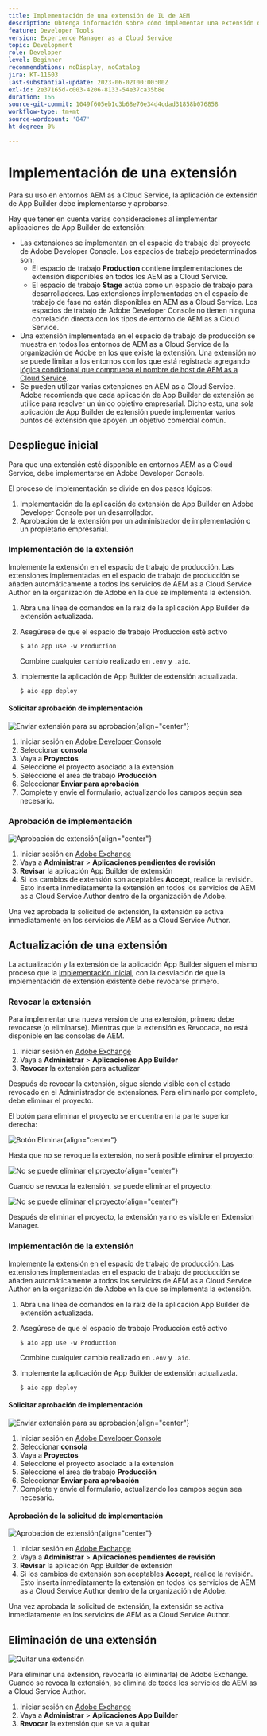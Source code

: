 ```yaml
---
title: Implementación de una extensión de IU de AEM
description: Obtenga información sobre cómo implementar una extensión de IU de AEM.
feature: Developer Tools
version: Experience Manager as a Cloud Service
topic: Development
role: Developer
level: Beginner
recommendations: noDisplay, noCatalog
jira: KT-11603
last-substantial-update: 2023-06-02T00:00:00Z
exl-id: 2e37165d-c003-4206-8133-54e37ca35b8e
duration: 166
source-git-commit: 1049f605eb1c3b68e70e34d4cdad31858b076858
workflow-type: tm+mt
source-wordcount: '847'
ht-degree: 0%

---
```


# Implementación de una extensión

Para su uso en entornos AEM as a Cloud Service, la aplicación de extensión de App Builder debe implementarse y aprobarse.

Hay que tener en cuenta varias consideraciones al implementar aplicaciones de App Builder de extensión:

+ Las extensiones se implementan en el espacio de trabajo del proyecto de Adobe Developer Console. Los espacios de trabajo predeterminados son:
   + El espacio de trabajo __Production__ contiene implementaciones de extensión disponibles en todos los AEM as a Cloud Service.
   + El espacio de trabajo __Stage__ actúa como un espacio de trabajo para desarrolladores. Las extensiones implementadas en el espacio de trabajo de fase no están disponibles en AEM as a Cloud Service.
Los espacios de trabajo de Adobe Developer Console no tienen ninguna correlación directa con los tipos de entorno de AEM as a Cloud Service.
+ Una extensión implementada en el espacio de trabajo de producción se muestra en todos los entornos de AEM as a Cloud Service de la organización de Adobe en los que existe la extensión.
Una extensión no se puede limitar a los entornos con los que está registrada agregando [lógica condicional que comprueba el nombre de host de AEM as a Cloud Service](https://developer.adobe.com/uix/docs/guides/publication/#enabling-extension-only-on-specific-aem-environments).
+ Se pueden utilizar varias extensiones en AEM as a Cloud Service. Adobe recomienda que cada aplicación de App Builder de extensión se utilice para resolver un único objetivo empresarial. Dicho esto, una sola aplicación de App Builder de extensión puede implementar varios puntos de extensión que apoyen un objetivo comercial común.

## Despliegue inicial

Para que una extensión esté disponible en entornos AEM as a Cloud Service, debe implementarse en Adobe Developer Console.

El proceso de implementación se divide en dos pasos lógicos:

1. Implementación de la aplicación de extensión de App Builder en Adobe Developer Console por un desarrollador.
1. Aprobación de la extensión por un administrador de implementación o un propietario empresarial.

### Implementación de la extensión

Implemente la extensión en el espacio de trabajo de producción. Las extensiones implementadas en el espacio de trabajo de producción se añaden automáticamente a todos los servicios de AEM as a Cloud Service Author en la organización de Adobe en la que se implementa la extensión.

1. Abra una línea de comandos en la raíz de la aplicación App Builder de extensión actualizada.
1. Asegúrese de que el espacio de trabajo Producción esté activo

   ```shell
   $ aio app use -w Production
   ```

   Combine cualquier cambio realizado en `.env` y `.aio`.

1. Implemente la aplicación de App Builder de extensión actualizada.

   ```shell
   $ aio app deploy
   ```

#### Solicitar aprobación de implementación

![Enviar extensión para su aprobación](./assets/deploy/submit-for-approval.png){align="center"}

1. Iniciar sesión en [Adobe Developer Console](https://developer.adobe.com)
1. Seleccionar __consola__
1. Vaya a __Proyectos__
1. Seleccione el proyecto asociado a la extensión
1. Seleccione el área de trabajo __Producción__
1. Seleccionar __Enviar para aprobación__
1. Complete y envíe el formulario, actualizando los campos según sea necesario.

### Aprobación de implementación

![Aprobación de extensión](./assets/deploy/adobe-exchange.png){align="center"}

1. Iniciar sesión en [Adobe Exchange](https://exchange.adobe.com/)
1. Vaya a __Administrar__ > __Aplicaciones pendientes de revisión__
1. __Revisar__ la aplicación App Builder de extensión
1. Si los cambios de extensión son aceptables __Accept__, realice la revisión. Esto inserta inmediatamente la extensión en todos los servicios de AEM as a Cloud Service Author dentro de la organización de Adobe.

Una vez aprobada la solicitud de extensión, la extensión se activa inmediatamente en los servicios de AEM as a Cloud Service Author.

## Actualización de una extensión

La actualización y la extensión de la aplicación App Builder siguen el mismo proceso que la [implementación inicial](#initial-deployment), con la desviación de que la implementación de extensión existente debe revocarse primero.

### Revocar la extensión

Para implementar una nueva versión de una extensión, primero debe revocarse (o eliminarse). Mientras que la extensión es Revocada, no está disponible en las consolas de AEM.

1. Iniciar sesión en [Adobe Exchange](https://exchange.adobe.com/)
1. Vaya a __Administrar__ > __Aplicaciones App Builder__
1. __Revocar__ la extensión para actualizar

Después de revocar la extensión, sigue siendo visible con el estado revocado en el Administrador de extensiones. Para eliminarlo por completo, debe eliminar el proyecto.

El botón para eliminar el proyecto se encuentra en la parte superior derecha:

![Botón Eliminar](./assets/deploy/extension-delete-button.png){align="center"}

Hasta que no se revoque la extensión, no será posible eliminar el proyecto:

![No se puede eliminar el proyecto](./assets/deploy/extension-can-not-delete-project.png){align="center"}

Cuando se revoca la extensión, se puede eliminar el proyecto:

![No se puede eliminar el proyecto](./assets/deploy/extension-delete-procject.png){align="center"}

Después de eliminar el proyecto, la extensión ya no es visible en Extension Manager.

### Implementación de la extensión

Implemente la extensión en el espacio de trabajo de producción. Las extensiones implementadas en el espacio de trabajo de producción se añaden automáticamente a todos los servicios de AEM as a Cloud Service Author en la organización de Adobe en la que se implementa la extensión.

1. Abra una línea de comandos en la raíz de la aplicación App Builder de extensión actualizada.
1. Asegúrese de que el espacio de trabajo Producción esté activo

   ```shell
   $ aio app use -w Production
   ```

   Combine cualquier cambio realizado en `.env` y `.aio`.

1. Implemente la aplicación de App Builder de extensión actualizada.

   ```shell
   $ aio app deploy
   ```

#### Solicitar aprobación de implementación

![Enviar extensión para su aprobación](./assets/deploy/submit-for-approval.png){align="center"}

1. Iniciar sesión en [Adobe Developer Console](https://developer.adobe.com)
1. Seleccionar __consola__
1. Vaya a __Proyectos__
1. Seleccione el proyecto asociado a la extensión
1. Seleccione el área de trabajo __Producción__
1. Seleccionar __Enviar para aprobación__
1. Complete y envíe el formulario, actualizando los campos según sea necesario.

#### Aprobación de la solicitud de implementación

![Aprobación de extensión](./assets/deploy/adobe-exchange.png){align="center"}

1. Iniciar sesión en [Adobe Exchange](https://exchange.adobe.com/)
1. Vaya a __Administrar__ > __Aplicaciones pendientes de revisión__
1. __Revisar__ la aplicación App Builder de extensión
1. Si los cambios de extensión son aceptables __Accept__, realice la revisión. Esto inserta inmediatamente la extensión en todos los servicios de AEM as a Cloud Service Author dentro de la organización de Adobe.

Una vez aprobada la solicitud de extensión, la extensión se activa inmediatamente en los servicios de AEM as a Cloud Service Author.

## Eliminación de una extensión

![Quitar una extensión](./assets/deploy/revoke.png)

Para eliminar una extensión, revocarla (o eliminarla) de Adobe Exchange. Cuando se revoca la extensión, se elimina de todos los servicios de AEM as a Cloud Service Author.

1. Iniciar sesión en [Adobe Exchange](https://exchange.adobe.com/)
1. Vaya a __Administrar__ > __Aplicaciones App Builder__
1. __Revocar__ la extensión que se va a quitar

